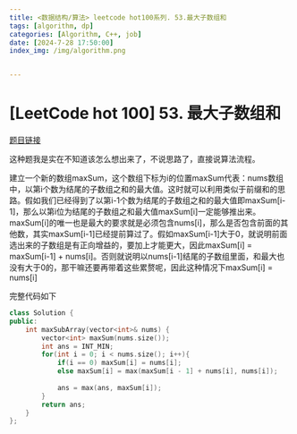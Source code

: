 ```yaml
---
title: <数据结构/算法> leetcode hot100系列. 53.最大子数组和
tags: [algorithm, dp]
categories: [Algorithm, C++, job]
date: [2024-7-28 17:50:00]
index_img: /img/algorithm.png


---
```


# [LeetCode hot 100] 53. 最大子数组和

[题目链接](https://leetcode.cn/problems/maximum-subarray/description/?envType=study-plan-v2&envId=top-100-liked)

这种题我是实在不知道该怎么想出来了，不说思路了，直接说算法流程。

建立一个新的数组maxSum，这个数组下标为i的位置maxSum代表：nums数组中，以第i个数为结尾的子数组之和的最大值。这时就可以利用类似于前缀和的思路。假如我们已经得到了以第i-1个数为结尾的子数组之和的最大值即maxSum[i-1]，那么以第i位为结尾的子数组之和最大值maxSum[i]一定能够推出来。maxSum[i]的唯一也是最大的要求就是必须包含nums[i]，那么是否包含前面的其他数，其实maxSum[i-1]已经提前算过了。假如maxSum[i-1]大于0，就说明前面选出来的子数组是有正向增益的，要加上才能更大，因此maxSum[i] = maxSum[i-1] + nums[i]。否则就说明以nums[i-1]结尾的子数组里面，和最大也没有大于0的，那干嘛还要再带着这些累赘呢，因此这种情况下maxSum[i] = nums[i]

完整代码如下

```cpp
class Solution {
public:
    int maxSubArray(vector<int>& nums) {
        vector<int> maxSum(nums.size());
        int ans = INT_MIN;
        for(int i = 0; i < nums.size(); i++){
            if(i == 0) maxSum[i] = nums[i];
            else maxSum[i] = max(maxSum[i - 1] + nums[i], nums[i]);
            
            ans = max(ans, maxSum[i]);
        }
        return ans;
    }
};
```

